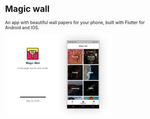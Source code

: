 # Magic wall

An app with beautiful wall papers for your phone, built with Flutter for Android and IOS.



<img src="https://raw.githubusercontent.com/VamsiSmart/MyFlutterPro/assets/assets/2.magicwall.png" alt="drawing" width="70%"/>
